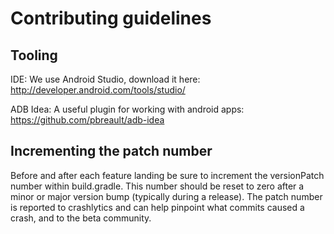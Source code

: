 # Contributing guidelines

## Tooling

IDE: We use Android Studio, download it here: http://developer.android.com/tools/studio/

ADB Idea: A useful plugin for working with android apps: https://github.com/pbreault/adb-idea


## Incrementing the patch number

Before and after each feature landing be sure to increment the versionPatch number within build.gradle. This number should be reset to zero after a minor or major version bump (typically during a release). The patch number is reported to crashlytics and can help pinpoint what commits caused a crash, and to the beta community.
